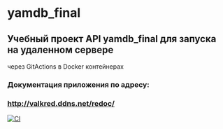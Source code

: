 # yamdb_final

## Учебный проект API yamdb_final для запуска на удаленном сервере
через GitActions в Docker контейнерах

### Документация приложения по адресу:
### http://valkred.ddns.net/redoc/


[![CI](https://github.com/KrasnovValentin/yamdb_final/actions/workflows/yamdb_workflow.yml/badge.svg)](https://github.com/KrasnovValentin/yamdb_final/actions/workflows/yamdb_workflow.yml)
